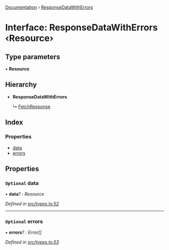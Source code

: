 [Documentation](../README.md) › [ResponseDataWithErrors](responsedatawitherrors.md)

# Interface: ResponseDataWithErrors ‹**Resource**›

## Type parameters

▪ **Resource**

## Hierarchy

* **ResponseDataWithErrors**

  ↳ [FetchResponse](fetchresponse.md)

## Index

### Properties

* [data](responsedatawitherrors.md#optional-data)
* [errors](responsedatawitherrors.md#optional-errors)

## Properties

### `Optional` data

• **data**? : *Resource*

*Defined in [src/types.ts:52](https://github.com/badbatch/getta/blob/ed88658/src/types.ts#L52)*

___

### `Optional` errors

• **errors**? : *Error[]*

*Defined in [src/types.ts:53](https://github.com/badbatch/getta/blob/ed88658/src/types.ts#L53)*
